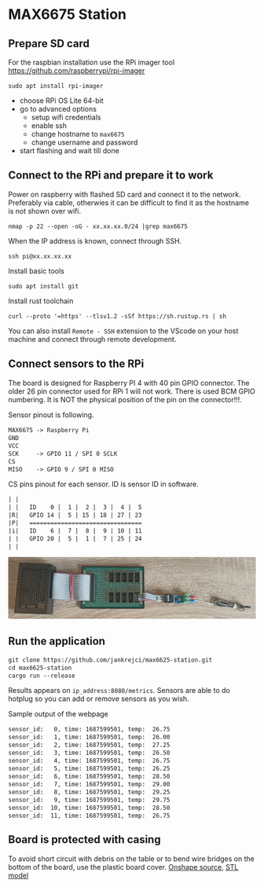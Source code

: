 # MAX6675 Station

## Prepare SD card
For the raspbian installation use the RPi imager tool
https://github.com/raspberrypi/rpi-imager
```
sudo apt install rpi-imager
```
* choose RPi OS Lite 64-bit
* go to advanced options
  * setup wifi credentials
  * enable ssh
  * change hostname to `max6675`
  * change username and password
* start flashing and wait till done

## Connect to the RPi and prepare it to work

Power on raspberry with flashed SD card and connect it to the network.
Preferably via cable, otherwies it can be difficult to find it as the hostname is not shown over wifi. 
```
nmap -p 22 --open -oG - xx.xx.xx.0/24 |grep max6675
```

When the IP address is known, connect through SSH.
```
ssh pi@xx.xx.xx.xx
```

Install basic tools
```
sudo apt install git
```

Install rust toolchain
```
curl --proto '=https' --tlsv1.2 -sSf https://sh.rustup.rs | sh
```

You can also install `Remote - SSH` extension to the VScode on your host machine and connect through remote development.

## Connect sensors to the RPi

The board is designed for Raspberry PI 4 with 40 pin GPIO connector. The older 26 pin connector used for RPi 1 will not work.
There is used BCM GPIO numbering. It is NOT the physical position of the pin on the connector!!!.

Sensor pinout is following.
```
MAX6675 -> Raspberry Pi
GND
VCC
SCK     -> GPIO 11 / SPI 0 SCLK
CS
MISO    -> GPIO 9 / SPI 0 MISO
```
CS pins pinout for each sensor. ID is sensor ID in software.
```
| |
| |   ID    0 |  1 |  2 |  3 |  4 |  5
|R|   GPIO 14 |  5 | 15 | 18 | 27 | 23
|P|   ================================
|i|   ID    6 |  7 |  8 |  9 | 10 | 11
| |   GPIO 20 |  5 |  1 |  7 | 25 | 24
| |
```

![](./resources/station_asm.jpg "MAX6675 station assembly")

## Run the application

```
git clone https://github.com/jankrejci/max6625-station.git
cd max6625-station
cargo run --release
```

Results appears on `ip_address:8080/metrics`.
Sensors are able to do hotplug so you can add or remove sensors as you wish.

Sample output of the webpage
```
sensor_id:   0, time: 1687599501, temp:  26.75
sensor_id:   1, time: 1687599501, temp:  26.00
sensor_id:   2, time: 1687599501, temp:  27.25
sensor_id:   3, time: 1687599501, temp:  26.50
sensor_id:   4, time: 1687599501, temp:  26.75
sensor_id:   5, time: 1687599501, temp:  26.25
sensor_id:   6, time: 1687599501, temp:  28.50
sensor_id:   7, time: 1687599501, temp:  29.00
sensor_id:   8, time: 1687599501, temp:  29.25
sensor_id:   9, time: 1687599501, temp:  29.75
sensor_id:  10, time: 1687599501, temp:  28.50
sensor_id:  11, time: 1687599501, temp:  26.75
```

## Board is protected with casing

To avoid short circuit with debris on the table or to bend wire bridges on the bottom of the board, use the plastic board cover.
[Onshape source](https://cad.onshape.com/documents/c77e73b9701d2fd368085f47/w/37a552272d54a35bf61630fc/e/6485fd3e625ea64f218d507f?renderMode=0&uiState=649563e23055f3052693dbb6),
[STL model](./resources/max6675-case.stl) 
